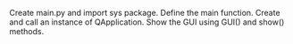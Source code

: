 Create main.py and import sys package. Define the main function. Create and call an instance of QApplication. Show the GUI using GUI() and show() methods.